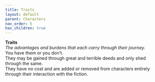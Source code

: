 ```yaml
---
title: Traits
layout: default
parent: Characters
nav_order: 5
has_children: true
---
```


**Traits**  
_The advantages and burdens that each carry through their journey._  
You have them or you don’t.  
They may be gained through great and terrible deeds and only shed through the same.  
They have no cost and are added or removed from characters entirely through their interaction with the fiction.
